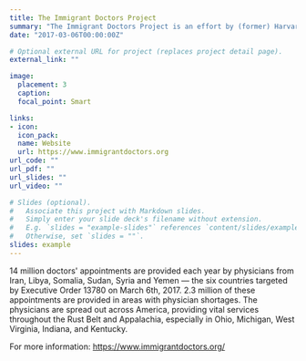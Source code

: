 ```yaml
---
title: The Immigrant Doctors Project
summary: "The Immigrant Doctors Project is an effort by (former) Harvard and MIT Economics PhD students to show which areas of the United States rely most heavily on immigrant doctors from Iran, Libya, Somalia, Sudan, Syria, and Yemen."
date: "2017-03-06T00:00:00Z"

# Optional external URL for project (replaces project detail page).
external_link: ""

image:
  placement: 3
  caption: 
  focal_point: Smart

links:
- icon:
  icon_pack:
  name: Website
  url: https://www.immigrantdoctors.org
url_code: ""
url_pdf: ""
url_slides: ""
url_video: ""

# Slides (optional).
#   Associate this project with Markdown slides.
#   Simply enter your slide deck's filename without extension.
#   E.g. `slides = "example-slides"` references `content/slides/example-slides.md`.
#   Otherwise, set `slides = ""`.
slides: example
---
```


14 million doctors' appointments are provided each year by physicians from Iran, Libya, Somalia, Sudan, Syria and Yemen — the six countries targeted by Executive Order 13780 on March 6th, 2017. 2.3 million of these appointments are provided in areas with physician shortages. The physicians are spread out across America, providing vital services throughout the Rust Belt and Appalachia, especially in Ohio, Michigan, West Virginia, Indiana, and Kentucky. 

For more information: https://www.immigrantdoctors.org/
